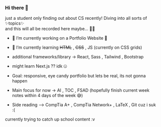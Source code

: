### Hi there 👋

just a student only finding out about CS recently! 
Diving into all sorts of ✨topics✨
<br>
and this will all be recorded here maybe... 😵‍💫


- 🔭 I’m currently working on a Portfolio Website 🔧
- 🌱 I’m currently learning  ~~HTML~~ , ~~CSS~~ , JS  (currently on CSS grids)
- additional frameworks/library -> React, Sass , Tailwind , Bootstrap
- might learn Next.js ?? idk 🤐
- Goal: responsive, eye candy portfolio but lets be real, its not gonna happen

- Main focus for now -> AI , TOC , FSAD 
(hopefully finish current week notes within 4 days of the week 😅)

- Side reading --> CompTia A+ , CompTia Network+ , LaTeX , Git cuz i suk :( 


currently trying to catch up school content :v 




<!--
**ArMorYeenR13/ArMorYeenR13** is a ✨ _special_ ✨ repository because its `README.md` (this file) appears on your GitHub profile.

Here are some ideas to get you started:

- 🔭 I’m currently working on ...
- 🌱 I’m currently learning ...
- 👯 I’m looking to collaborate on ...
- 🤔 I’m looking for help with ...
- 💬 Ask me about ...
- 📫 How to reach me: ...
- 😄 Pronouns: ...
- ⚡ Fun fact: ...
-->
